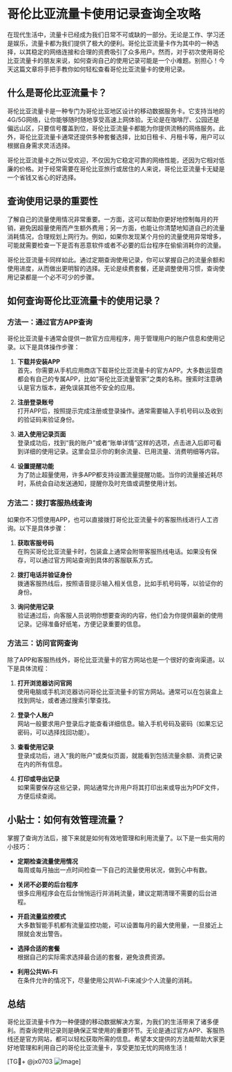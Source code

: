 # 哥伦比亚流量卡使用记录查询全攻略

在现代生活中，流量卡已经成为我们日常不可或缺的一部分。无论是工作、学习还是娱乐，流量卡都为我们提供了极大的便利。哥伦比亚流量卡作为其中的一种选择，以其稳定的网络连接和合理的资费吸引了众多用户。然而，对于初次使用哥伦比亚流量卡的朋友来说，如何查询自己的使用记录可能是一个小难题。别担心！今天这篇文章将手把手教你如何轻松查看哥伦比亚流量卡的使用记录。

## 什么是哥伦比亚流量卡？

哥伦比亚流量卡是一种专门为哥伦比亚地区设计的移动数据服务卡。它支持当地的4G/5G网络，让你能够随时随地享受高速上网体验。无论是在咖啡厅、公园还是偏远山区，只要信号覆盖到位，哥伦比亚流量卡都能为你提供流畅的网络服务。此外，哥伦比亚流量卡通常还提供多种套餐选择，比如日租卡、月租卡等，用户可以根据自身需求灵活选择。

哥伦比亚流量卡之所以受欢迎，不仅因为它稳定可靠的网络性能，还因为它相对低廉的价格。对于经常需要在哥伦比亚旅行或居住的人来说，哥伦比亚流量卡无疑是一个省钱又省心的好选择。

## 查询使用记录的重要性

了解自己的流量使用情况非常重要。一方面，这可以帮助你更好地控制每月的开销，避免因超量使用而产生额外费用；另一方面，也能让你清楚地知道自己的流量消耗情况，合理规划上网行为。例如，如果你发现某个月份的流量使用异常增多，可能就需要检查一下是否有恶意软件或者不必要的后台程序在偷偷消耗你的流量。

哥伦比亚流量卡同样如此。通过定期查询使用记录，你可以掌握自己的流量余额和使用进度，从而做出更明智的选择。无论是续费套餐，还是调整使用习惯，查询使用记录都是一个必不可少的步骤。

## 如何查询哥伦比亚流量卡的使用记录？

### 方法一：通过官方APP查询

哥伦比亚流量卡通常会提供一款官方应用程序，用于管理用户的账户信息和使用记录。以下是具体操作步骤：

1. **下载并安装APP**  
   首先，你需要从手机应用商店下载哥伦比亚流量卡的官方APP。大多数运营商都会有自己的专属APP，比如“哥伦比亚流量管家”之类的名称。搜索时注意确认是官方版本，避免误装其他不安全的应用。

2. **注册登录账号**  
   打开APP后，按照提示完成注册或登录操作。通常需要输入手机号码以及收到的验证码来验证身份。

3. **进入使用记录页面**  
   登录成功后，找到“我的账户”或者“账单详情”这样的选项，点击进入后即可看到详细的使用记录。这里会显示你的剩余流量、已用流量、消费明细等内容。

4. **设置提醒功能**  
   为了防止超量使用，许多APP都支持设置流量提醒功能。当你的流量接近耗尽时，系统会自动发送通知，提醒你及时充值或调整使用计划。

### 方法二：拨打客服热线查询

如果你不习惯使用APP，也可以直接拨打哥伦比亚流量卡的客服热线进行人工咨询。以下是具体步骤：

1. **获取客服号码**  
   在购买哥伦比亚流量卡时，包装盒上通常会附带客服热线电话。如果没有保存，可以通过官方网站查询到具体的客服联系方式。

2. **拨打电话并验证身份**  
   拨通客服热线后，按照语音提示输入相关信息，比如手机号码等，以验证你的身份。

3. **询问使用记录**  
   验证通过后，向客服人员说明你想要查询的内容，他们会为你提供最新的使用记录。记得准备好纸笔，方便记录重要的信息。

### 方法三：访问官网查询

除了APP和客服热线外，哥伦比亚流量卡的官方网站也是一个很好的查询渠道。以下是具体流程：

1. **打开浏览器访问官网**  
   使用电脑或手机浏览器访问哥伦比亚流量卡的官方网站。通常可以在包装盒上找到网址，或者通过搜索引擎查找。

2. **登录个人账户**  
   网站一般要求用户登录后才能查看详细信息。输入手机号码及密码（如果忘记密码，可以选择找回功能）。

3. **查看使用记录**  
   登录成功后，进入“我的账户”或类似页面，就能看到包括流量余额、消费记录在内的所有信息。

4. **打印或导出记录**  
   如果需要保存这些记录，网站通常允许用户将其打印出来或导出为PDF文件，方便后续查阅。

## 小贴士：如何有效管理流量？

掌握了查询方法后，接下来就是如何有效地管理和利用流量了。以下是一些实用的小技巧：

- **定期检查流量使用情况**  
  每周或每月抽出一点时间检查一下自己的流量使用状况，做到心中有数。

- **关闭不必要的后台程序**  
  很多应用程序会在后台悄悄运行并消耗流量，建议定期清理不需要的后台进程。

- **开启流量监控模式**  
  大多数智能手机都有流量监控功能，可以设置每月的最大使用量，一旦接近上限就会发出警告。

- **选择合适的套餐**  
  根据自己的实际需求选择最合适的套餐，避免浪费资源。

- **利用公共Wi-Fi**  
  在条件允许的情况下，尽量使用公共Wi-Fi来减少个人流量的消耗。

## 总结

哥伦比亚流量卡作为一种便捷的移动数据解决方案，为我们的生活带来了诸多便利。而查询使用记录则是确保正常使用的重要环节。无论是通过官方APP、客服热线还是官方网站，都可以轻松获取所需的信息。希望本文提供的方法能帮助大家更好地管理和利用自己的哥伦比亚流量卡，享受更加无忧的网络生活！

[TG💪+ @jx0703 ![Image](https://github.com/user-attachments/assets/dbca1d08-cadb-493c-b0ec-ad6f7a83f270)]